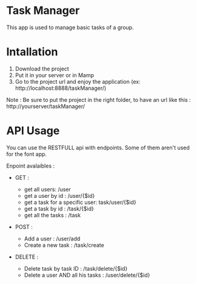 # Task Manager
This app is used to manage basic tasks of a group.

# Intallation 
1) Download the project
2) Put it in your server or in Mamp 
3) Go to the project url and enjoy the application (ex: http://localhost:8888/taskManager/)
  
  Note : Be sure to put the project in the right folder, to have an url like this : http://yourserver/taskManager/

# API Usage

You can use the RESTFULL api with endpoints. Some of them aren't used for the font app. 

Enpoint avalaibles :

   -  GET :
        -   get all users: /user
        -   get a user by id : /user/{$id}
        -   get a task for a specific user: task/user/{$id}
        -   get a task by id : /task/{$id}
        -   get all the tasks : /task
    
   -    POST : 
        -   Add a user : /user/add
        -   Create a new task : /task/create
        
   -    DELETE :
        -   Delete task by task ID : /task/delete/{$id}
        -   Delete a user AND all his tasks : /user/delete/{$id}
